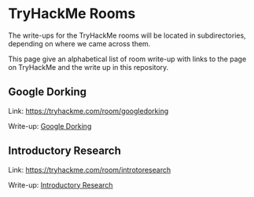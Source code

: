 # TryHackMe Rooms
The write-ups for the TryHackMe rooms will be located in subdirectories, depending on where we came across them.

This page give an alphabetical list of room write-up with links to the page on TryHackMe and the write up in this repository.

## Google Dorking

Link: https://tryhackme.com/room/googledorking

Write-up: [Google Dorking](LearningPaths/CompleteBeginner/GoogleDorking/README.md)

## Introductory Research
Link: https://tryhackme.com/room/introtoresearch

Write-up: [Introductory Research](LearningPaths/CompleteBeginner/IntroductoryResearch/README.md)

